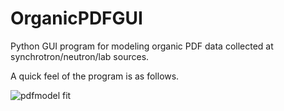# OrganicPDFGUI
Python GUI program for modeling organic PDF data collected at synchrotron/neutron/lab sources.

A quick feel of the program is as follows.

![pdfmodel fit](https://user-images.githubusercontent.com/8492535/33234515-b975ad5c-d1ed-11e7-94d6-d75d82bc4cca.png)

